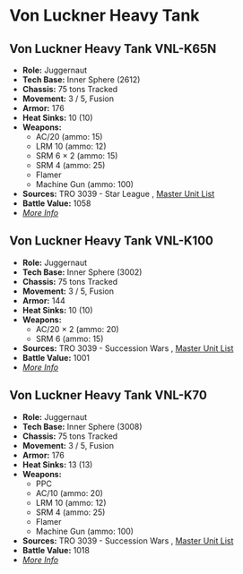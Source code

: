 # Von Luckner Heavy Tank 

## Von Luckner Heavy Tank VNL-K65N 

- **Role:** Juggernaut 
- **Tech Base:** Inner Sphere (2612) 
- **Chassis:** 75 tons Tracked 
- **Movement:** 3 / 5, Fusion 
- **Armor:** 176 
- **Heat Sinks:** 10 (10) 
- **Weapons:** 
  - AC/20 (ammo: 15) 
  - LRM 10 (ammo: 12) 
  - SRM 6 × 2 (ammo: 15) 
  - SRM 4 (ammo: 25) 
  - Flamer 
  - Machine Gun (ammo: 100) 
- **Sources:** TRO 3039 - Star League , [Master Unit List](http://masterunitlist.info/Unit/Details/3452/von-luckner-heavy-tank-vnl-k65n) 
- **Battle Value:** 1058 
- [*More Info*](von_luckner_heavy_tank/von_luckner_heavy_tank_vnl-k65n.md) 

## Von Luckner Heavy Tank VNL-K100 

- **Role:** Juggernaut 
- **Tech Base:** Inner Sphere (3002) 
- **Chassis:** 75 tons Tracked 
- **Movement:** 3 / 5, Fusion 
- **Armor:** 144 
- **Heat Sinks:** 10 (10) 
- **Weapons:** 
  - AC/20 × 2 (ammo: 20) 
  - SRM 6 (ammo: 15) 
- **Sources:** TRO 3039 - Succession Wars , [Master Unit List](http://masterunitlist.info/Unit/Details/3451/von-luckner-heavy-tank-vnl-k100) 
- **Battle Value:** 1001 
- [*More Info*](von_luckner_heavy_tank/von_luckner_heavy_tank_vnl-k100.md) 

## Von Luckner Heavy Tank VNL-K70 

- **Role:** Juggernaut 
- **Tech Base:** Inner Sphere (3008) 
- **Chassis:** 75 tons Tracked 
- **Movement:** 3 / 5, Fusion 
- **Armor:** 176 
- **Heat Sinks:** 13 (13) 
- **Weapons:** 
  - PPC 
  - AC/10 (ammo: 20) 
  - LRM 10 (ammo: 12) 
  - SRM 4 (ammo: 25) 
  - Flamer 
  - Machine Gun (ammo: 100) 
- **Sources:** TRO 3039 - Succession Wars , [Master Unit List](http://masterunitlist.info/Unit/Details/3453/von-luckner-heavy-tank-vnl-k70) 
- **Battle Value:** 1018 
- [*More Info*](von_luckner_heavy_tank/von_luckner_heavy_tank_vnl-k70.md) 

